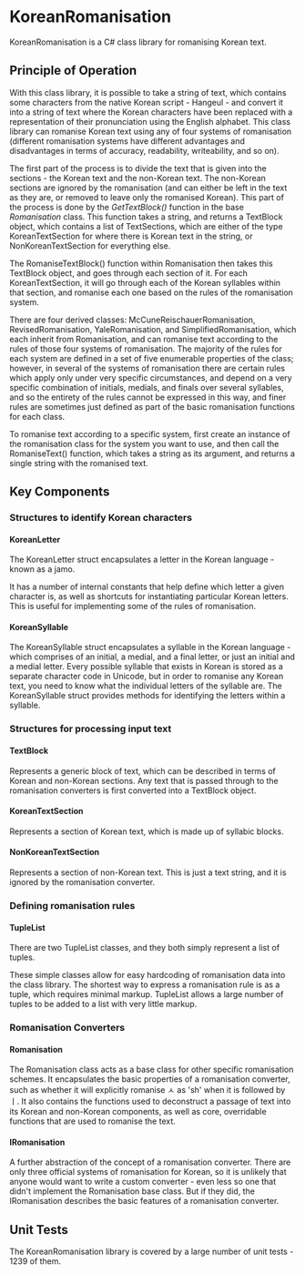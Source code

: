 ﻿KoreanRomanisation
==================

KoreanRomanisation is a C# class library for romanising Korean text.

## Principle of Operation

With this class library, it is possible to take a string of text, which contains some characters from the native Korean script - Hangeul - and convert it 
into a string of text where the Korean characters have been replaced with a representation of their pronunciation using the English alphabet. This class library
can romanise Korean text using any of four systems of romanisation (different romanisation systems have different advantages and disadvantages in terms of accuracy,
readability, writeability, and so on).

The first part of the process is to divide the text that is given into the sections - the Korean text and the non-Korean text. The non-Korean sections are ignored by 
the romanisation (and can either be left in the text as they are, or removed to leave only the romanised Korean). This part of the process
is done by the _GetTextBlock()_ function in the base *Romanisation* class. This function takes a string, and returns a TextBlock object, which contains a list of TextSections, 
which are either of the type KoreanTextSection for where there is Korean text in the string, or NonKoreanTextSection for everything else.

The RomaniseTextBlock() function within Romanisation then takes this TextBlock object, and goes through each section of it. For each KoreanTextSection, it will go through each 
of the Korean syllables within that section, and romanise each one based on the rules of the romanisation system.

There are four derived classes: McCuneReischauerRomanisation, RevisedRomanisation, YaleRomanisation, and SimplifiedRomanisation, which each inherit from Romanisation, and can
romanise text according to the rules of those four systems of romanisation. The majority of the rules for each system are defined in a set of five enumerable properties of the class;
however, in several of the systems of romanisation there are certain rules which apply only under very specific circumstances, and depend on a very specific combination of initials, 
medials, and finals over several syllables, and so the entirety of the rules cannot be expressed in this way, and finer rules are sometimes just defined as part of the 
basic romanisation functions for each class.

To romanise text according to a specific system, first create an instance of the romanisation class for the system you want to use, and then call the RomaniseText() function, which
takes a string as its argument, and returns a single string with the romanised text.

## Key Components

### Structures to identify Korean characters

#### KoreanLetter

The KoreanLetter struct encapsulates a letter in the Korean language - known as a jamo.

It has a number of internal constants that help define which letter a given character is, as well as shortcuts for instantiating particular Korean letters.
This is useful for implementing some of the rules of romanisation.

#### KoreanSyllable

The KoreanSyllable struct encapsulates a syllable in the Korean language - which comprises of an initial, a medial, and a final letter, or just an initial and a medial letter.
Every possible syllable that exists in Korean is stored as a separate character code in Unicode, but in order to romanise any Korean text, you need to know what the
individual letters of the syllable are. The KoreanSyllable struct provides methods for identifying the letters within a syllable.

### Structures for processing input text

#### TextBlock

Represents a generic block of text, which can be described in terms of Korean and non-Korean sections. Any text that is passed through to the romanisation converters is first
converted into a TextBlock object.

#### KoreanTextSection

Represents a section of Korean text, which is made up of syllabic blocks.

#### NonKoreanTextSection

Represents a section of non-Korean text. This is just a text string, and it is ignored by the romanisation converter.

### Defining romanisation rules

#### TupleList

There are two TupleList classes, and they both simply represent a list of tuples.

These simple classes allow for easy hardcoding of romanisation data into the class library. The shortest way to express a romanisation rule is as a tuple, which requires
minimal markup. TupleList allows a large number of tuples to be added to a list with very little markup.

### Romanisation Converters

#### Romanisation

The Romanisation class acts as a base class for other specific romanisation schemes. It encapsulates the basic properties of a romanisation converter, such as whether it will
explicitly romanise ㅅ as 'sh' when it is followed by ㅣ. It also contains the functions used to deconstruct a passage of text into its Korean and non-Korean components, 
as well as core, overridable functions that are used to romanise the text.

#### IRomanisation

A further abstraction of the concept of a romanisation converter. There are only three official systems of romanisation for Korean, so it is unlikely that anyone would want
to write a custom converter - even less so one that didn't implement the Romanisation base class. But if they did, the IRomanisation describes the basic features of a
romanisation converter.

## Unit Tests

The KoreanRomanisation library is covered by a large number of unit tests - 1239 of them.